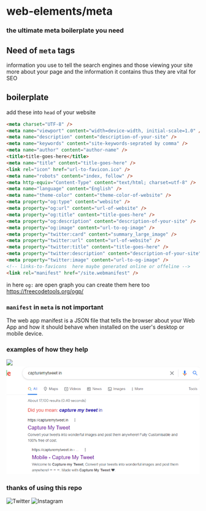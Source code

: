 # web-elements/meta

### the ultimate meta boilerplate you need

## Need of `meta` tags

information you use to tell the search engines and those viewing your site more about your page and the information it contains thus they are vital for SEO

## boilerplate

add these into `head` of your website

```html
<meta charset="UTF-8" />
<meta name="viewport" content="width=device-width, initial-scale=1.0" />
<meta name="description" content="description-of-your-site" />
<meta name="keywords" content="site-keywords-seprated by comma" />
<meta name="author" content="author-name" />
<title>title-goes-here</title>
<meta name="title" content="title-goes-here" />
<link rel="icon" href="url-to-favicon.ico" />
<meta name="robots" content="index, follow" />
<meta http-equiv="Content-Type" content="text/html; charset=utf-8" />
<meta name="language" content="English" />
<meta name="theme-color" content="theme-color-of-website" />
<meta property="og:type" content="website" />
<meta property="og:url" content="url-of-website" />
<meta property="og:title" content="title-goes-here" />
<meta property="og:description" content="description-of-your-site" />
<meta property="og:image" content="url-to-og-image" />
<meta property="twitter:card" content="summary_large_image" />
<meta property="twitter:url" content="url-of-website" />
<meta property="twitter:title" content="title-goes-here" />
<meta property="twitter:description" content="description-of-your-site" />
<meta property="twitter:image" content="url-to-og-image" />
<!-- links-to-favicons  here maybe generated online or offeline -->
<link rel="manifest" href="/site.webmanifest" />
```

in here `og:` are open graph
you can create them here too
https://freecodetools.org/ogp/

### `manifest` in `meta` is not important

The web app manifest is a JSON file that tells the browser about your Web App and how it should behave when installed on the user's desktop or mobile device.

### examples of how they help

<img src="./images/meta.png" />
<img src="./images/vg.png" />

### thanks of using this repo

![Twitter](https://img.shields.io/badge/@pushkaryadav__-%231DA1F2.svg?logo=Twitter_=wheat)
![Instagram](https://img.shields.io/badge/@pushkaryadav__-%23E4405F.svg?logo=Instagram&logoColor=wheat)
